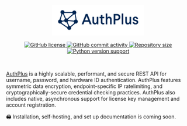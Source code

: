<p align="center">
    <a href="https://sulu.io/" target="_blank">
        <img width="50%" src="https://github.com/ayushgun/authplus/blob/main/web/assets/AuthPlus_Logo.png?raw=true" alt="Sulu logo">
    </a>
</p>

<p align="center">
    <a href="LICENSE.md" target="_blank">
        <img src="https://img.shields.io/github/license/ayushgun/authplus.svg" alt="GitHub license">
    </a>
    <a href="https://github.com/sulu/sulu/commits/2.x" target="_blank">
        <img src="https://img.shields.io/github/commit-activity/y/ayushgun/authplus.svg" alt="GitHub commit activity">
    </a>
    <a href="https://github.com/ayushgun/authplus/graphs/contributors" target="_blank">
        <img src="https://img.shields.io/github/repo-size/ayushgun/authplus" alt="Repository size">
    </a>
    <a href="requirements.txt" target="_blank">
        <img src="https://img.shields.io/pypi/pyversions/fastapi" alt="Python version support">
    </a>
</p>
<br/>

[AuthPlus](https://authpl.us/) is a highly scalable, performant, and secure REST API for username, password, and hardware ID authentication. AuthPlus features symmetric data encryption, endpoint-specific IP ratelimiting, and cryptographically-secure credential checking practices. AuthPlus also includes native, asynchronous support for license key management and account registration. 

🖨️ Installation, self-hosting, and set up documentation is coming soon.
